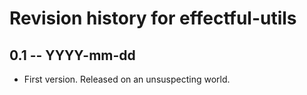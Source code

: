 # Revision history for effectful-utils

## 0.1 -- YYYY-mm-dd

* First version. Released on an unsuspecting world.
